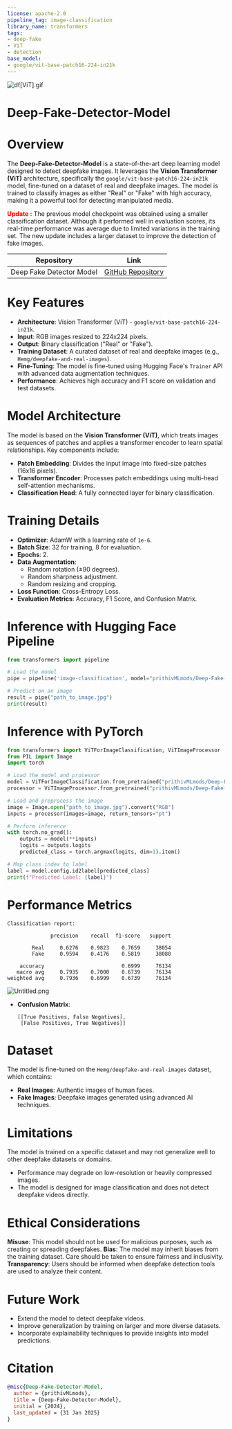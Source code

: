 ```yaml
---
license: apache-2.0
pipeline_tag: image-classification
library_name: transformers
tags:
- deep-fake
- ViT
- detection
base_model:
- google/vit-base-patch16-224-in21k
---
```


![df[ViT].gif](https://cdn-uploads.huggingface.co/production/uploads/65bb837dbfb878f46c77de4c/Xbuv-x40-l3QjzWu5Yj2F.gif)

# **Deep-Fake-Detector-Model**

# **Overview**

The **Deep-Fake-Detector-Model** is a state-of-the-art deep learning model designed to detect deepfake images. It leverages the **Vision Transformer (ViT)** architecture, specifically the `google/vit-base-patch16-224-in21k` model, fine-tuned on a dataset of real and deepfake images. The model is trained to classify images as either "Real" or "Fake" with high accuracy, making it a powerful tool for detecting manipulated media.

**<span style="color:red;">Update :</span>** The previous model checkpoint was obtained using a smaller classification dataset. Although it performed well in evaluation scores, its real-time performance was average due to limited variations in the training set. The new update includes a larger dataset to improve the detection of fake images.

| Repository | Link |
|------------|------|
| Deep Fake Detector Model | [GitHub Repository](https://github.com/PRITHIVSAKTHIUR/Deep-Fake-Detector-Model) |

# **Key Features**
- **Architecture**: Vision Transformer (ViT) - `google/vit-base-patch16-224-in21k`.
- **Input**: RGB images resized to 224x224 pixels.
- **Output**: Binary classification ("Real" or "Fake").
- **Training Dataset**: A curated dataset of real and deepfake images (e.g., `Hemg/deepfake-and-real-images`).
- **Fine-Tuning**: The model is fine-tuned using Hugging Face's `Trainer` API with advanced data augmentation techniques.
- **Performance**: Achieves high accuracy and F1 score on validation and test datasets.

# **Model Architecture**
The model is based on the **Vision Transformer (ViT)**, which treats images as sequences of patches and applies a transformer encoder to learn spatial relationships. Key components include:
- **Patch Embedding**: Divides the input image into fixed-size patches (16x16 pixels).
- **Transformer Encoder**: Processes patch embeddings using multi-head self-attention mechanisms.
- **Classification Head**: A fully connected layer for binary classification.

# **Training Details**
- **Optimizer**: AdamW with a learning rate of `1e-6`.
- **Batch Size**: 32 for training, 8 for evaluation.
- **Epochs**: 2.
- **Data Augmentation**:
  - Random rotation (±90 degrees).
  - Random sharpness adjustment.
  - Random resizing and cropping.
- **Loss Function**: Cross-Entropy Loss.
- **Evaluation Metrics**: Accuracy, F1 Score, and Confusion Matrix.

# **Inference with Hugging Face Pipeline**
```python
from transformers import pipeline

# Load the model
pipe = pipeline('image-classification', model="prithivMLmods/Deep-Fake-Detector-Model", device=0)

# Predict on an image
result = pipe("path_to_image.jpg")
print(result)
```

# **Inference with PyTorch**
```python
from transformers import ViTForImageClassification, ViTImageProcessor
from PIL import Image
import torch

# Load the model and processor
model = ViTForImageClassification.from_pretrained("prithivMLmods/Deep-Fake-Detector-Model")
processor = ViTImageProcessor.from_pretrained("prithivMLmods/Deep-Fake-Detector-Model")

# Load and preprocess the image
image = Image.open("path_to_image.jpg").convert("RGB")
inputs = processor(images=image, return_tensors="pt")

# Perform inference
with torch.no_grad():
    outputs = model(**inputs)
    logits = outputs.logits
    predicted_class = torch.argmax(logits, dim=1).item()

# Map class index to label
label = model.config.id2label[predicted_class]
print(f"Predicted Label: {label}")
```
# **Performance Metrics**
```
Classification report:

              precision    recall  f1-score   support

        Real     0.6276    0.9823    0.7659     38054
        Fake     0.9594    0.4176    0.5819     38080

    accuracy                         0.6999     76134
   macro avg     0.7935    0.7000    0.6739     76134
weighted avg     0.7936    0.6999    0.6739     76134
```

![Untitled.png](https://cdn-uploads.huggingface.co/production/uploads/65bb837dbfb878f46c77de4c/MoxwukbZZZuVpvXHstxsw.png)

- **Confusion Matrix**:
  ```
  [[True Positives, False Negatives],
   [False Positives, True Negatives]]
  ```

# **Dataset**
The model is fine-tuned on the `Hemg/deepfake-and-real-images` dataset, which contains:
- **Real Images**: Authentic images of human faces.
- **Fake Images**: Deepfake images generated using advanced AI techniques.

# **Limitations**
The model is trained on a specific dataset and may not generalize well to other deepfake datasets or domains.
- Performance may degrade on low-resolution or heavily compressed images.
- The model is designed for image classification and does not detect deepfake videos directly.

# **Ethical Considerations**

**Misuse**: This model should not be used for malicious purposes, such as creating or spreading deepfakes.
**Bias**: The model may inherit biases from the training dataset. Care should be taken to ensure fairness and inclusivity.
**Transparency**: Users should be informed when deepfake detection tools are used to analyze their content.

# **Future Work**
- Extend the model to detect deepfake videos.
- Improve generalization by training on larger and more diverse datasets.
- Incorporate explainability techniques to provide insights into model predictions.

# **Citation**

```bibtex
@misc{Deep-Fake-Detector-Model,
  author = {prithivMLmods},
  title = {Deep-Fake-Detector-Model},
  initial = {2024},
  last_updated = {31 Jan 2025}
}